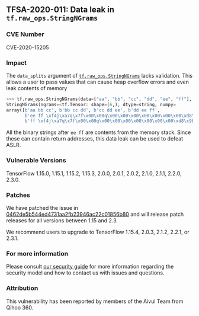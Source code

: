 ## TFSA-2020-011: Data leak in `tf.raw_ops.StringNGrams`

### CVE Number
CVE-2020-15205

### Impact
The `data_splits` argument of
[`tf.raw_ops.StringNGrams`](https://www.tensorflow.org/api_docs/python/tf/raw_ops/StringNGrams)
lacks validation. This allows a user to pass values that can cause heap
overflow errors and even leak contents of memory
```python
>>> tf.raw_ops.StringNGrams(data=["aa", "bb", "cc", "dd", "ee", "ff"], data_splits=[0,8], separator=" ", ngram_widths=[3], left_pad="", right_pad="", pad_width=0, preserve_short_sequences=False)
StringNGrams(ngrams=<tf.Tensor: shape=(6,), dtype=string, numpy=
array([b'aa bb cc', b'bb cc dd', b'cc dd ee', b'dd ee ff',
       b'ee ff \xf4j\xa7q\x7f\x00\x00q\x00\x00\x00\x00\x00\x00\x00\xd8\x9b~\xa8q\x7f\x00',
       b'ff \xf4j\xa7q\x7f\x00\x00q\x00\x00\x00\x00\x00\x00\x00\xd8\x9b~\xa8q\x7f\x00 \x9b~\xa8q\x7f\x00\x00p\xf5j\xa7q\x7f\x00\x00H\xf8j\xa7q\x7f\x00\x00\xf0\xf3\xf7\x85q\x7f\x00\x00`}\xa6\x00\x00\x00\x00\x00`~\xa6\x00\x00\x00\x00\x00\xb0~\xeb\x9bq\x7f\x00'],...
```

All the binary strings after `ee ff` are contents from the memory stack. Since
these can contain return addresses, this data leak can be used to defeat ASLR.

### Vulnerable Versions
TensorFlow 1.15.0, 1.15.1, 1.15.2, 1.15.3, 2.0.0, 2.0.1, 2.0.2, 2.1.0, 2.1.1,
2.2.0, 2.3.0.

### Patches
We have patched the issue in
[0462de5b544ed4731aa2fb23946ac22c01856b80](https://github.com/tensorflow/tensorflow/commit/0462de5b544ed4731aa2fb23946ac22c01856b80)
and will release patch releases for all versions between 1.15 and 2.3.

We recommend users to upgrade to TensorFlow 1.15.4, 2.0.3, 2.1.2, 2.2.1, or
2.3.1.

### For more information
Please consult [our security
guide](https://github.com/tensorflow/tensorflow/blob/master/SECURITY.md) for
more information regarding the security model and how to contact us with issues
and questions.

### Attribution
This vulnerability has been reported by members of the Aivul Team from Qihoo
360.
